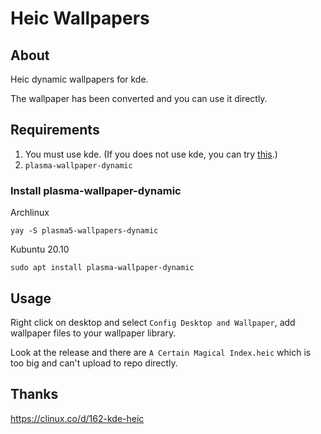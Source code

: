 # Heic Wallpapers

## About

Heic dynamic wallpapers for kde.

The wallpaper has been converted and you can use it directly.

## Requirements

1. You must use kde. (If you does not use kde, you can try [this](https://github.com/adi1090x/dynamic-wallpaper).)
2. `plasma-wallpaper-dynamic`

### Install plasma-wallpaper-dynamic

Archlinux

    yay -S plasma5-wallpapers-dynamic

Kubuntu 20.10

    sudo apt install plasma-wallpaper-dynamic

## Usage

Right click on desktop and select `Config Desktop and Wallpaper`, add wallpaper files to your wallpaper library.

Look at the release and there are `A Certain Magical Index.heic` which is too big and can't upload to repo directly.

## Thanks

<https://clinux.co/d/162-kde-heic>


